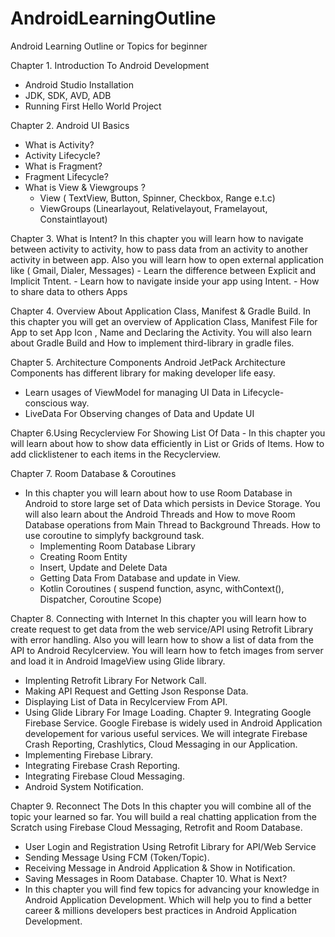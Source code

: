 # AndroidLearningOutline
Android Learning Outline or Topics for beginner 

Chapter 1. Introduction To Android Development 
  - Android Studio Installation
  - JDK, SDK, AVD, ADB 
  - Running First Hello World Project 

Chapter 2. Android UI Basics 
- What is Activity? 
- Activity Lifecycle? 
- What is Fragment? 
- Fragment Lifecycle? 
- What is View & Viewgroups ? 
    - View ( TextView, Button, Spinner, Checkbox, Range e.t.c) 
    - ViewGroups (Linearlayout, Relativelayout, Framelayout, Constaintlayout) 

Chapter 3. What is Intent?
In this chapter you will learn how to navigate between activity to activity, how to pass data from an activity to another activity in between app. Also you will learn how to open external application like ( Gmail, Dialer, Messages) 
    - Learn the difference between Explicit and Implicit Tntent. 
    - Learn how to navigate inside your app using Intent.
    - How to share data to others Apps 

Chapter 4. Overview About Application Class,  Manifest & Gradle Build.
In this chapter you will get an overview of Application Class, Manifest File for App to set App Icon , Name and Declaring the Activity. You will also learn about Gradle Build and How to implement third-library in gradle files. 

Chapter 5. Architecture Components
Android JetPack Architecture Components has different library for making developer life easy. 
  - Learn usages of ViewModel for managing UI Data in Lifecycle-conscious way.    
  - LiveData For Observing changes of Data and Update UI 
  
Chapter 6.Using Recyclerview For Showing List Of Data 
    - In this chapter you will learn about how to show data efficiently in List or Grids of Items. How to add clicklistener to each items in the Recyclerview. 

Chapter 7. Room Database & Coroutines 
  - In this chapter you will learn about how to use Room Database in Android to store large set of  Data which persists in Device Storage. You will also learn about the Android Threads and How to move Room Database operations from Main Thread to Background Threads. How to use coroutine to simplyfy background task. 
      - Implementing Room Database Library 
      - Creating Room Entity
      - Insert, Update and Delete Data
      - Getting Data From Database and update in View.
      - Kotlin Coroutines ( suspend function, async, withContext(), Dispatcher, Coroutine Scope) 
  
Chapter 8. Connecting with Internet
In this chapter you will learn how to create request to get data from the web service/API using Retrofit Library with error handling. Also you will learn how to show a list of data from the API to Android Recylcerview. You will learn how to fetch images from server and load it in Android ImageView using Glide library. 
 - Implenting Retrofit Library For Network Call.
 - Making API Request and Getting Json Response Data.
 - Displaying List of Data in Recylcerview From API.
 - Using Glide Library For Image Loading. 
Chapter 9. Integrating Google Firebase Service. 
Google Firebase is widely used in Android Application developement for various useful services. We will integrate Firebase Crash Reporting, Crashlytics, Cloud Messaging in our Application. 
  - Implementing Firebase Library. 
  - Integrating Firebase Crash Reporting.
  - Integrating Firebase Cloud Messaging. 
  - Android System Notification. 
  
Chapter 9. Reconnect The Dots 
In this chapter you will combine all of the topic your learned so far. You will build a real chatting application from the Scratch using Firebase Cloud Messaging, Retrofit and Room Database.
 - User Login and Registration Using Retrofit Library for API/Web Service 
 - Sending Message Using FCM (Token/Topic).
 - Receiving Message in Android Application & Show in Notification. 
 - Saving Messages in Room Database. 
Chapter 10. What is Next? 
- In this chapter you will find few topics for advancing your knowledge in Android Application Development. Which will help you to find a better career & millions developers best practices in Android Application Development. 
